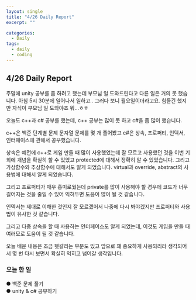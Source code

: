 ```yaml
---
layout: single
title: "4/26 Daily Report"
excerpt: ""

categories:
  - Daily
tags:
  - daily
  - coding
---
```


## 4/26 Daily Report

주말에 unity 공부를 좀 하려고 했는데 부모님 일 도와드린다고 다른 일은 거의 못 했습니다. 아침 5시 30분에 일어나서 일하고.. 그러다 보니 월요일이더라고요. 힘들긴 했지만 자식이 부모님 일 도와야죠 뭐...ㅎㅎ  

오늘도 c++과 c# 공부를 했는데, c++ 공부는 많이 못 하고
c#을 좀 많이 했습니다.  

c++은 백준 단계별 문제 문자열 문제를 몇 개 풀어봤고 c#은 상속, 프로퍼티, 인덱서, 인터페이스에 관해서 공부했습니다.  

상속은 예전에 c++로 게임 만들 때 많이 사용했었는데 잘 모르고 사용했던 것을 이번 기회에 개념을 확실히 할 수 있었고 protected에 대해서 정확히 알 수 있었습니다. 그리고 가상함수와 추상함수에 대해서도 알게 되었습니다. virtual과 override, abstract의 사용법에 대해서 알게 되었습니다.  

그리고 프로퍼티가 매우 흥미로웠는데 private를 많이 사용해야 할 경우에 코드가 너무 길어지는 것을 줄일 수 있어 익혀두면 도움이 많이 될 것 같습니다.  

인덱서는 제대로 이해한 것인지 잘 모르겠어서 나중에 다시 봐야겠지만 프로퍼티와 사용법이 유사한 것 같습니다.  

그리고 다중 상속을 할 때 사용하는 인터페이스도 알게 되었는데, 이것도 게임을 만들 때 여러모로 도움이 될 것 같습니다.  

오늘 배운 내용은 조금 헷갈리는 부분도 있고 앞으로 꽤 중요하게 사용되리라 생각되어서 몇 번 다시 보면서 확실히 익히고 넘어갈 생각입니다.  

### 오늘 한 일   
● 백준 문제 풀기  
● unity & c# 공부하기  